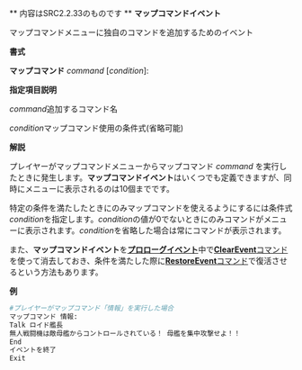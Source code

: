 ** 内容はSRC2.2.33のものです **
**マップコマンドイベント**

マップコマンドメニューに独自のコマンドを追加するためのイベント

**書式**

**マップコマンド** *command*  [*condition*]:

**指定項目説明**

*command*追加するコマンド名

*condition*マップコマンド使用の条件式(省略可能)

**解説**

プレイヤーがマップコマンドメニューからマップコマンド *command* を実行したときに発生します。**マップコマンドイベント**はいくつでも定義できますが、同時にメニューに表示されるのは10個までです。

特定の条件を満たしたときにのみマップコマンドを使えるようにするには条件式 *condition*を指定します。*condition*の値が0でないときにのみコマンドがメニューに表示されます。*condition*を省略した場合は常にコマンドが表示されます。

また、**マップコマンドイベント**を[**プロローグイベント**](プロローグイベント.md)中で[**ClearEvent**コマンド](ClearEventコマンド.md)を使って消去しておき、条件を満たした際に[**RestoreEvent**コマンド](RestoreEventコマンド.md)で復活させるという方法もあります。

**例**
```sh
#プレイヤーがマップコマンド「情報」を実行した場合
マップコマンド 情報:
Talk ロイド艦長
無人戦闘機は敵母艦からコントロールされている！ 母艦を集中攻撃せよ！！
End
イベントを終了
Exit
```

